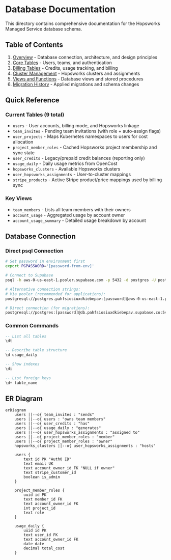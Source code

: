 # Database Documentation

This directory contains comprehensive documentation for the Hopsworks Managed Service database schema.

## Table of Contents

1. [Overview](./01-overview.md) - Database connection, architecture, and design principles
2. [Core Tables](./02-core-tables.md) - Users, teams, and authentication
3. [Billing Tables](./03-billing-tables.md) - Credits, usage tracking, and billing
4. [Cluster Management](./04-cluster-management.md) - Hopsworks clusters and assignments
5. [Views and Functions](./05-views-functions.md) - Database views and stored procedures
6. [Migration History](./06-migrations.md) - Applied migrations and schema changes

## Quick Reference

### Current Tables (9 total)
- `users` - User accounts, billing mode, and Hopsworks linkage
- `team_invites` - Pending team invitations (with role + auto-assign flags)
- `user_projects` - Maps Kubernetes namespaces to users for cost allocation
- `project_member_roles` - Cached Hopsworks project membership and sync state
- `user_credits` - Legacy/prepaid credit balances (reporting only)
- `usage_daily` - Daily usage metrics from OpenCost
- `hopsworks_clusters` - Available Hopsworks clusters
- `user_hopsworks_assignments` - User-to-cluster mappings
- `stripe_products` - Active Stripe product/price mappings used by billing sync

### Key Views
- `team_members` - Lists all team members with their owners
- `account_usage` - Aggregated usage by account owner
- `account_usage_summary` - Detailed usage breakdown by account

## Database Connection

### Direct psql Connection
```bash
# Set password in environment first
export PGPASSWORD='[password-from-env]'

# Connect to Supabase
psql -h aws-0-us-east-1.pooler.supabase.com -p 5432 -d postgres -U postgres.pahfsiosiuxdkiebepav

# Alternative connection strings:
# Via pooler (recommended for applications):
postgresql://postgres.pahfsiosiuxdkiebepav:[password]@aws-0-us-east-1.pooler.supabase.com:5432/postgres

# Direct connection (for migrations):
postgresql://postgres:[password]@db.pahfsiosiuxdkiebepav.supabase.co:5432/postgres
```

### Common Commands
```sql
-- List all tables
\dt

-- Describe table structure
\d usage_daily

-- Show indexes
\di

-- List foreign keys
\d+ table_name
```

## ER Diagram

```mermaid
erDiagram
    users ||--o{ team_invites : "sends"
    users ||--o{ users : "owns team members"
    users ||--o{ user_credits : "has"
    users ||--o{ usage_daily : "generates"
    users ||--o{ user_hopsworks_assignments : "assigned to"
    users ||--o{ project_member_roles : "member"
    users ||--o{ project_member_roles : "owner"
    hopsworks_clusters ||--o{ user_hopsworks_assignments : "hosts"
    
    users {
        text id PK "Auth0 ID"
        text email UK
        text account_owner_id FK "NULL if owner"
        text stripe_customer_id
        boolean is_admin
    }
    
    project_member_roles {
        uuid id PK
        text member_id FK
        text account_owner_id FK
        int project_id
        text role
    }
    
    usage_daily {
        uuid id PK
        text user_id FK
        text account_owner_id FK
        date date
        decimal total_cost
    }
```
